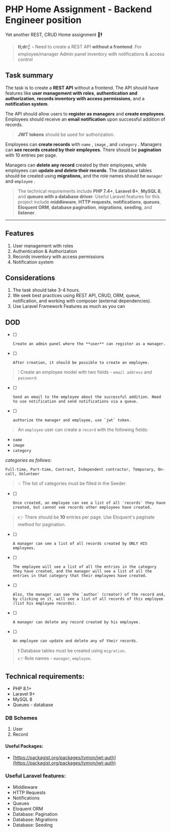 # PHP Home Assignment - Backend Engineer position
Yet another REST, CRUD Home assignment 💼🕴️

> **tl;dr**☝️ **-** Need to create a REST API **without a frontend**. For employee/manager Admin panel inventory with notifications & access control

## Task summary

The task is to create a **REST API** without a frontend. The API should have features like **user management with roles**, **authentication and authorization**, **records inventory with access permissions**, and a **notification system**.

The API should allow users to **register as managers** and **create employees**. Employees should receive an **email notification** upon successful addition of records.

> **JWT tokens** should be used for authorization.

Employees can **create records** with `name` , `image` , and `category` . Managers can **see records created by their employees**. There should be **pagination** with 10 entries per page.  

Managers can **delete any record** created by their employees, while employees can **update and delete their records**. The database tables should be created using **migrations,** and the role names should be `manager` and `employee` .

> The technical requirements include **PHP 7.4+**, **Laravel 8+**, **MySQL 8**, and **queues with a database driver**. Useful Laravel features for this project include **middleware**, **HTTP requests**, **notifications**, **queues**, **Eloquent ORM**, **database pagination**, **migrations**, **seeding**, and **listener**.

* * *

## Features

1. User management with roles
2. Authentication & Authorization
3. Records inventory with access permissions
4. Notification system

## Considerations

1. The task should take 3-4 hours.
2. We seek best practices using REST API, CRUD, ORM, queue, notification, and working with composer (external dependencies).
3. Use Laravel Framework Features as much as you can

## DOD

- [ ]     Create an admin panel where the **user** can register as a manager.
- [ ]     After creation, it should be possible to create an employee.

> ❕ Create an employee model with two fields - `email address` and `password`.

- [ ]     Send an email to the employee about the successful addition. Need to use notification and send notifications via a queue.
- [ ]     authorize the manager and employee, use `jwt` token.

> An `employee` user can create a `record` with the following fields:

*   `name`
*   `image`
*   `category`

*categories as follows:*

`Full-time,
Part-time,
Contract,
Independent contractor,
Temporary,
On-call,
Volunteer`

> 💡 The list of categories must be filled in the Seeder.

- [ ]     Once created, an employee can see a list of all `records` they have created, but cannot see records other employees have created.

> 👉 There should be **10** entries per page. Use Eloquent's paginate method for pagination.

- [ ]     A manager can see a list of all records created by ONLY HIS employees.
- [ ]     The employee will see a list of all the entries in the category they have created, and the manager will see a list of all the entries in that category that their employees have created.
- [ ]     Also, the manager can see the `author` (creator) of the record and, by clicking on it, will see a list of all records of this employee (list his employee records).
- [ ]     A manager can delete any record created by his employee.
- [ ]     An employee can update and delete any of their records.

> ❗ Database tables must be created using `migration`.  
> 👉 Role names - `manager`, `employee`.

## Technical requirements:

*   PHP 8.1+
*   Laravel 9+
*   MySQL 8
*   Queues - database

### DB Schemes

1. User
2. Record

#### Useful Packages:

*   [https://packagist.org/packages/tymon/jwt-auth](https://packagist.org/packages/tymon/jwt-auth)

### Useful Laravel features:

*   Middleware
*   HTTP Requests
*   Notifications
*   Queues
*   Eloquent ORM
*   Database: Pagination
*   Database: Migrations
*   Database: Seeding

